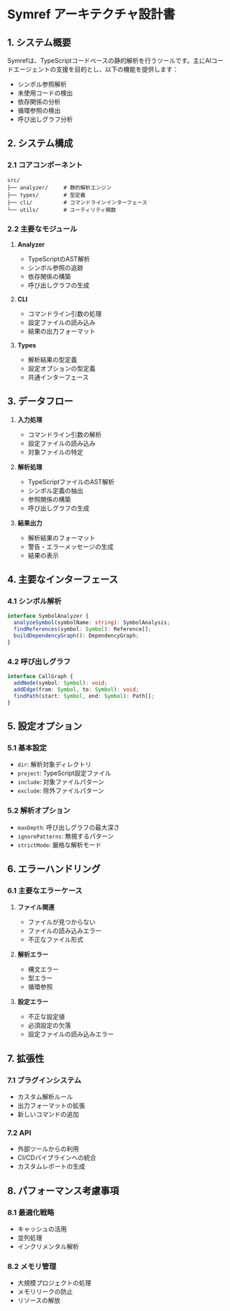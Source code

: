 # Symref アーキテクチャ設計書

## 1. システム概要

Symrefは、TypeScriptコードベースの静的解析を行うツールです。主にAIコードエージェントの支援を目的とし、以下の機能を提供します：

- シンボル参照解析
- 未使用コードの検出
- 依存関係の分析
- 循環参照の検出
- 呼び出しグラフ分析

## 2. システム構成

### 2.1 コアコンポーネント

```
src/
├── analyzer/     # 静的解析エンジン
├── types/        # 型定義
├── cli/          # コマンドラインインターフェース
└── utils/        # ユーティリティ関数
```

### 2.2 主要なモジュール

1. **Analyzer**
   - TypeScriptのAST解析
   - シンボル参照の追跡
   - 依存関係の構築
   - 呼び出しグラフの生成

2. **CLI**
   - コマンドライン引数の処理
   - 設定ファイルの読み込み
   - 結果の出力フォーマット

3. **Types**
   - 解析結果の型定義
   - 設定オプションの型定義
   - 共通インターフェース

## 3. データフロー

1. **入力処理**
   - コマンドライン引数の解析
   - 設定ファイルの読み込み
   - 対象ファイルの特定

2. **解析処理**
   - TypeScriptファイルのAST解析
   - シンボル定義の抽出
   - 参照関係の構築
   - 呼び出しグラフの生成

3. **結果出力**
   - 解析結果のフォーマット
   - 警告・エラーメッセージの生成
   - 結果の表示

## 4. 主要なインターフェース

### 4.1 シンボル解析

```typescript
interface SymbolAnalyzer {
  analyzeSymbol(symbolName: string): SymbolAnalysis;
  findReferences(symbol: Symbol): Reference[];
  buildDependencyGraph(): DependencyGraph;
}
```

### 4.2 呼び出しグラフ

```typescript
interface CallGraph {
  addNode(symbol: Symbol): void;
  addEdge(from: Symbol, to: Symbol): void;
  findPath(start: Symbol, end: Symbol): Path[];
}
```

## 5. 設定オプション

### 5.1 基本設定

- `dir`: 解析対象ディレクトリ
- `project`: TypeScript設定ファイル
- `include`: 対象ファイルパターン
- `exclude`: 除外ファイルパターン

### 5.2 解析オプション

- `maxDepth`: 呼び出しグラフの最大深さ
- `ignorePatterns`: 無視するパターン
- `strictMode`: 厳格な解析モード

## 6. エラーハンドリング

### 6.1 主要なエラーケース

1. **ファイル関連**
   - ファイルが見つからない
   - ファイルの読み込みエラー
   - 不正なファイル形式

2. **解析エラー**
   - 構文エラー
   - 型エラー
   - 循環参照

3. **設定エラー**
   - 不正な設定値
   - 必須設定の欠落
   - 設定ファイルの読み込みエラー

## 7. 拡張性

### 7.1 プラグインシステム

- カスタム解析ルール
- 出力フォーマットの拡張
- 新しいコマンドの追加

### 7.2 API

- 外部ツールからの利用
- CI/CDパイプラインへの統合
- カスタムレポートの生成

## 8. パフォーマンス考慮事項

### 8.1 最適化戦略

- キャッシュの活用
- 並列処理
- インクリメンタル解析

### 8.2 メモリ管理

- 大規模プロジェクトの処理
- メモリリークの防止
- リソースの解放 